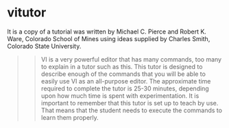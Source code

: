 vitutor
=======

It is a copy of a tutorial was written by Michael C. Pierce and Robert K. Ware, Colorado School of Mines using ideas supplied by Charles Smith, Colorado State University.

>>VI is a very powerful editor that has many commands, too many to explain in a tutor such as this.  This tutor is designed to describe enough of the commands that you will be able to easily use VI as an all-purpose editor.
The approximate time required to complete the tutor is 25-30 minutes, depending upon how much time is spent with experimentation.
It is important to remember that this tutor is set up to teach by use.  That means that the student needs to execute the commands to learn them properly.


